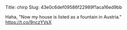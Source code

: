 Title: chirp
Slug: 43e0c6def09586f22989f1aca16ed9bb

Haha, "Now my house is listed as a fountain in Austria." <a href="https://t.co/9nczYVsX">https://t.co/9nczYVsX</a>
